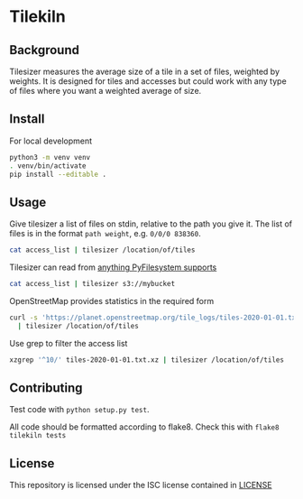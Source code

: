 # Tilekiln

## Background

Tilesizer measures the average size of a tile in a set of files, weighted by weights. It is designed for tiles and accesses but could work with any type of files where you want a weighted average of size.

## Install

For local development

```sh
python3 -m venv venv
. venv/bin/activate
pip install --editable .
```

## Usage

Give tilesizer a list of files on stdin, relative to the path you give it. The list of files is in the format
`path weight`, e.g. `0/0/0 838360`.

```sh
cat access_list | tilesizer /location/of/tiles
```

Tilesizer can read from [anything PyFilesystem supports](https://www.pyfilesystem.org/page/index-of-filesystems/)

```sh
cat access_list | tilesizer s3://mybucket
```

OpenStreetMap provides statistics in the required form

```sh
curl -s 'https://planet.openstreetmap.org/tile_logs/tiles-2020-01-01.txt.xz' \
  | tilesizer /location/of/tiles
```

Use grep to filter the access list

```sh
xzgrep '^10/' tiles-2020-01-01.txt.xz | tilesizer /location/of/tiles
```

## Contributing

Test code with ``python setup.py test``.

All code should be formatted according to flake8. Check this with `flake8 tilekiln tests`

## License

This repository is licensed under the ISC license contained in [LICENSE](LICENSE)
